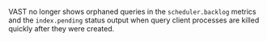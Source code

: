 VAST no longer shows orphaned queries in the `scheduler.backlog` metrics and the
`index.pending` status output when query client processes are killed quickly
after they were created.
